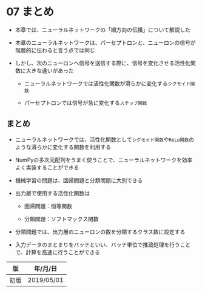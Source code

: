 07 まとめ
========

* 本章では、ニューラルネットワークの「順方向の伝播」について解説した

* 本章のニューラルネットワークは、パーセプトロンと、ニューロンの信号が階層的に伝わると言う点では同じ

* しかし、次のニューロンへ信号を送信する際に、信号を変化させる活性化関数に大きな違いがあった

  * ニューラルネットワークでは活性化関数が滑らかに変化する`シグモイド関数`

  * パーセプトロンでは信号が急に変化する`ステップ関数`



## まとめ

* ニューラルネットワークでは、活性化関数として`シグモイド関数`や`ReLu関数`のような滑らかに変化する関数を利用する

* NumPyの多次元配列をうまく使うことで、ニューラルネットワークを効率よく実装することができる

* 機械学習の問題は、回帰問題と分類問題に大別できる

* 出力層で使用する活性化関数は

  * 回帰問題：恒等関数

  * 分類問題：ソフトマックス関数

* 分類問題では、出力層のニューロンの数を分類するクラス数に設定する

* 入力データのまとまりをバッチといい、バッチ単位で推論処理を行うことで、計算を高速に行うことができる



| 版   | 年/月/日   |
| ---- | ---------- |
| 初版 | 2019/05/01 |
